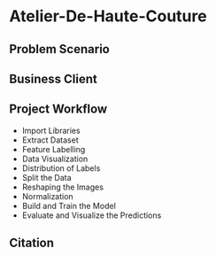 # Atelier-De-Haute-Couture

## Problem Scenario
## Business Client
## Project Workflow
- Import Libraries
- Extract Dataset
- Feature Labelling
- Data Visualization
- Distribution of Labels
- Split the Data
- Reshaping the Images
- Normalization
- Build and Train the Model
- Evaluate and Visualize the Predictions

## Citation
